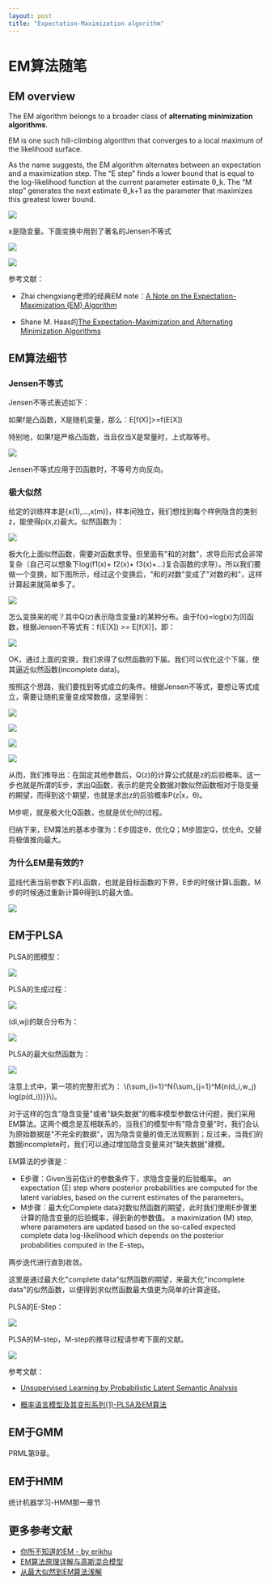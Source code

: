```yaml
---
layout: post
title: "Expectation-Maximization algorithm"
---
```


<script type="text/javascript" src="http://cdn.mathjax.org/mathjax/latest/MathJax.js?config=default"></script>

# EM算法随笔

## EM overview

The EM algorithm belongs to a broader class of **alternating minimization algorithms**.

EM is one such hill-climbing algorithm that converges to a local maximum of the likelihood surface.

As the name suggests, the EM algorithm alternates between an expectation and a maximization step. The “E step” finds a lower bound that is equal to the log-likelihood function at the current parameter estimate θ\_k. The “M step” generates the next estimate θ\_k+1 as the parameter that maximizes this greatest lower bound.

![](em_image1.png)

x是隐变量。下面变换中用到了著名的Jensen不等式

![](em_q_function.png)

![](em_formula2.png)

参考文献：

- Zhai chengxiang老师的经典EM note：[A Note on the Expectation-Maximization (EM) Algorithm](http://www.cs.ust.hk/~qyang/Teaching/537/PPT/em-note.pdf)

- Shane M. Haas的[The Expectation-Maximization and Alternating Minimization Algorithms](http://www.mit.edu/~6.454/www_fall_2002/shaas/summary.pdf)

## EM算法细节

### Jensen不等式
Jensen不等式表述如下：

如果f是凸函数，X是随机变量，那么：E[f(X)]>=f(E[X])

特别地，如果f是严格凸函数，当且仅当X是常量时，上式取等号。

![](jensen_inequality.jpg)

Jensen不等式应用于凹函数时，不等号方向反向。

### 极大似然

给定的训练样本是{x(1),...,x(m)}，样本间独立，我们想找到每个样例隐含的类别z，能使得p(x,z)最大。似然函数为：

![](em_likelihood.png)

极大化上面似然函数，需要对函数求导。但里面有"和的对数"，求导后形式会非常复杂（自己可以想象下log(f1(x)+ f2(x)+ f3(x)+…)复合函数的求导）。所以我们要做一个变换，如下图所示，经过这个变换后，"和的对数"变成了"对数的和"，这样计算起来就简单多了。

![](jensen_transform.png)

怎么变换来的呢？其中Q(z)表示隐含变量z的某种分布。由于f(x)=log(x)为凹函数，根据Jensen不等式有：f(E[X]) >= E[f(X)]，即：

![](jensen_transform2.png)


OK，通过上面的变换，我们求得了似然函数的下届。我们可以优化这个下届，使其逼近似然函数(incomplete data)。

按照这个思路，我们要找到等式成立的条件。根据Jensen不等式，要想让等式成立，需要让随机变量变成常数值，这里得到： 

![](equality_condition.png)

![](q_condition.png)

![](p_condition.png)

![](q_p_z_relation.png)

从而，我们推导出：在固定其他参数后，Q(z)的计算公式就是z的后验概率。这一步也就是所谓的E步，求出Q函数，表示的是完全数据对数似然函数相对于隐变量的期望，而得到这个期望，也就是求出z的后验概率P(z|x，θ)。

M步呢，就是极大化Q函数，也就是优化θ的过程。

归纳下来，EM算法的基本步骤为：E步固定θ，优化Q；M步固定Q，优化θ。交替将极值推向最大。

### 为什么EM是有效的?

蓝线代表当前参数下的L函数，也就是目标函数的下界，E步的时候计算L函数，M步的时候通过重新计算θ得到L的最大值。

![](em_prove1.png)

## EM于PLSA

PLSA的图模型：

![](plsa_graph_model.png)

PLSA的生成过程：

![](plsa_procedure.png)

(di,wj)的联合分布为：

![](plsa_formula1.png)

PLSA的最大似然函数为：

![](plsa_likelihood.png)

注意上式中，第一项的完整形式为：
\\(\sum_{i=1}^N{\sum_{j=1}^M{n(d_i,w_j) log(p(d_i))}}\\)。

对于这样的包含"隐含变量"或者"缺失数据"的概率模型参数估计问题，我们采用EM算法。这两个概念是互相联系的，当我们的模型中有"隐含变量"时，我们会认为原始数据是"不完全的数据"，因为隐含变量的值无法观察到；反过来，当我们的数据incomplete时，我们可以通过增加隐含变量来对"缺失数据"建模。

EM算法的步骤是：

- E步骤：Given当前估计的参数条件下，求隐含变量的后验概率。
an expectation (E) step where posterior probabilities are computed for the latent variables, based on the current estimates of the parameters。
- M步骤：最大化Complete data对数似然函数的期望，此时我们使用E步骤里计算的隐含变量的后验概率，得到新的参数值。
a maximization (M) step, where parameters are updated based on the so-called expected complete data log-likelihood which depends on the posterior probabilities computed in the E-step。

两步迭代进行直到收敛。

这里是通过最大化"complete data"似然函数的期望，来最大化"incomplete data"的似然函数，以便得到求似然函数最大值更为简单的计算途径。

PLSA的E-Step：

![](plsa_e_step.png)

PLSA的M-step，M-step的推导过程请参考下面的文献。

![](plsa_m_step.png)


参考文献：

- [Unsupervised Learning by Probabilistic Latent Semantic Analysis](http://www.cs.bham.ac.uk/~pxt/IDA/plsa.pdf)

- [概率语言模型及其变形系列(1)-PLSA及EM算法](http://blog.csdn.net/yangliuy/article/details/8330640)

## EM于GMM

PRML第9章。

## EM于HMM

统计机器学习-HMM那一章节

## 更多参考文献
- [你所不知道的EM - by erikhu](https://github.com/zzbased/zzbased.github.com/blob/master/_posts/doc/我所理解的EM算法.docx)
- [EM算法原理详解与高斯混合模型](http://blog.csdn.net/lansatiankongxxc/article/details/45646677)
- [从最大似然到EM算法浅解](http://blog.csdn.net/zouxy09/article/details/8537620)
